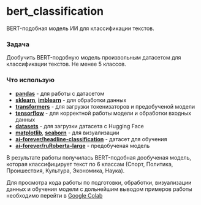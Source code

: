 # bert_classification

BERT-подобная модель ИИ для классификации текстов.

### Задача

Дообучить BERT-подобную модель произвольным датасетом для классификации  текстов. Не менее 5 классов.

### Что использую

* [**pandas**](https://pandas.pydata.org/) - для работы с датасетом
* [**sklearn**](https://scikit-learn.org/stable/), [**imblearn**](https://imbalanced-learn.org/stable/) - для обработки данных
* [**transformers**](https://huggingface.co/docs/transformers/index) - для загрузки токенизаторов и предобученой модели
* [**tensorflow**](https://www.tensorflow.org/?hl=ru) - для корректной работы модели и обработки входных данных
* [**datasets**](https://huggingface.co/docs/datasets/index) - для загрузки датасета с Hugging Face
* [**matplotlib**](https://matplotlib.org/), [**seaborn**](https://seaborn.pydata.org/) - для визуализации
* [**ai-forever/headline-classification**](https://huggingface.co/datasets/ai-forever/headline-classification) - датасет для обучения
* [**ai-forever/ruRoberta-large**](https://huggingface.co/ai-forever/ruRoberta-large) - предобученая модель

В результате работы получилась BERT-подобная дообученая модель, которая классифицирует текст по 6 классам (Спорт, Политика, Проишествия, Культура, Экономика, Наука).

Для просмотра кода работы по подготовки, обработки, визуализации данных и обучения модели с дольнейшим выводом примеров работы необходимо перейти в [Google Colab](https://colab.research.google.com/drive/1SyoWs4dL4X74j-anbR079FupyAA0qjyt?usp=sharing)

